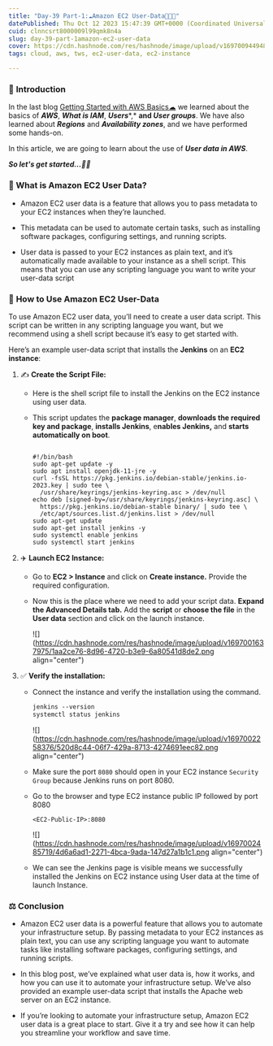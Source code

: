 ```yaml
---
title: "Day-39 Part-1:☁Amazon EC2 User-Data🤵🏻📑"
datePublished: Thu Oct 12 2023 15:47:39 GMT+0000 (Coordinated Universal Time)
cuid: clnncsrt8000009l99qmk8n4a
slug: day-39-part-1amazon-ec2-user-data
cover: https://cdn.hashnode.com/res/hashnode/image/upload/v1697009449488/04ee7d4b-8286-44b5-ada6-bfb6283ec0f4.png
tags: cloud, aws, tws, ec2-user-data, ec2-instance

---
```


### 📖 **Introduction**

In the last blog [Getting Started with AWS Basics☁](https://deepakcloud22.hashnode.dev/day-38-task-getting-started-with-aws-basics#heading-what-are-regions) we learned about the basics of ***AWS***, ***What is IAM***, ***Users****,* **and *User groups***. We have also learned about ***Regions*** and ***Availability zones***, and we have performed some hands-on.

In this article, we are going to learn about the use of ***User data in AWS***.

***So let's get started...🏃‍♀️***

### **🤔 What is Amazon EC2 User Data?**

* Amazon EC2 user data is a feature that allows you to pass metadata to your EC2 instances when they’re launched.
    
* This metadata can be used to automate certain tasks, such as installing software packages, configuring settings, and running scripts.
    
* User data is passed to your EC2 instances as plain text, and it’s automatically made available to your instance as a shell script. This means that you can use any scripting language you want to write your user-data script
    

### 💁 **How to Use Amazon EC2 User-Data**

To use Amazon EC2 user data, you’ll need to create a user data script. This script can be written in any scripting language you want, but we recommend using a shell script because it’s easy to get started with.

Here’s an example user-data script that installs the **Jenkins** on an **EC2 instance**:

1. ✍ **Create the Script File:**
    
    * Here is the shell script file to install the Jenkins on the EC2 instance using user data.
        
    * This script updates the **package manager**, **downloads the required key and package**, **installs Jenkins**, e**nables Jenkins,** and **starts automatically on boot**.
        
        ```abap
        
        #!/bin/bash
        sudo apt-get update -y
        sudo apt install openjdk-11-jre -y
        curl -fsSL https://pkg.jenkins.io/debian-stable/jenkins.io-2023.key | sudo tee \
          /usr/share/keyrings/jenkins-keyring.asc > /dev/null
        echo deb [signed-by=/usr/share/keyrings/jenkins-keyring.asc] \
          https://pkg.jenkins.io/debian-stable binary/ | sudo tee \
          /etc/apt/sources.list.d/jenkins.list > /dev/null
        sudo apt-get update
        sudo apt-get install jenkins -y
        sudo systemctl enable jenkins
        sudo systemctl start jenkins
        ```
        
2. ✈️ **Launch EC2 Instance:**
    
    * Go to **EC2 &gt; Instance** and click on **Create instance.** Provide the required configuration.
        
    * Now this is the place where we need to add your script data. **Expand the Advanced Details tab.** Add the **script** or **choose the file** in the **User data** section and click on the launch instance.
        
        ![](https://cdn.hashnode.com/res/hashnode/image/upload/v1697001637975/1aa2ce76-8d96-4720-b3e9-6a80541d8de2.png align="center")
        
3. ✅ **Verify the installation:**
    
    * Connect the instance and verify the installation using the command.
        
        ```apache
        jenkins --version
        systemctl status jenkins
        ```
        
        ![](https://cdn.hashnode.com/res/hashnode/image/upload/v1697002258376/520d8c44-06f7-429a-8713-4274691eec82.png align="center")
        
    * Make sure the port `8080` should open in your EC2 instance `Security Group` because Jenkins runs on port 8080.
        
    * Go to the browser and type EC2 instance public IP followed by port 8080
        
        `<EC2-Public-IP>:8080`
        
        ![](https://cdn.hashnode.com/res/hashnode/image/upload/v1697002485719/4d6a6ad1-2271-4bca-9ada-147d27a1b1c1.png align="center")
        
    * We can see the Jenkins page is visible means we successfully installed the Jenkins on EC2 instance using User data at the time of launch Instance.
        

### ⚖️ **Conclusion**

* Amazon EC2 user data is a powerful feature that allows you to automate your infrastructure setup. By passing metadata to your EC2 instances as plain text, you can use any scripting language you want to automate tasks like installing software packages, configuring settings, and running scripts.
    
* In this blog post, we’ve explained what user data is, how it works, and how you can use it to automate your infrastructure setup. We’ve also provided an example user-data script that installs the Apache web server on an EC2 instance.
    
* If you’re looking to automate your infrastructure setup, Amazon EC2 user data is a great place to start. Give it a try and see how it can help you streamline your workflow and save time.